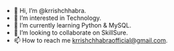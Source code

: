 - 👋 Hi, I’m @krrishchhabra.
- 👀 I’m interested in Technology.
- 🌱 I’m currently learning Python & MySQL.
- 💞️ I’m looking to collaborate on SkillSure.
- 📫 How to reach me krrishchhabraofficial@gmail.com.

<!---
krrishchhabra/krrishchhabra is a ✨ special ✨ repository because its `README.md` (this file) appears on your GitHub profile.
--!>
